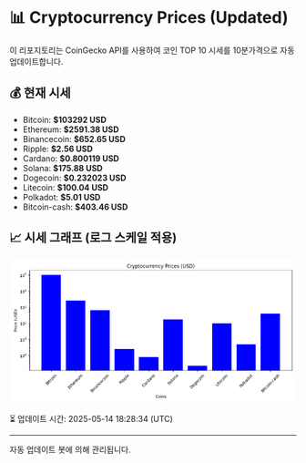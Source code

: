 
# 📊 Cryptocurrency Prices (Updated)

이 리포지토리는 CoinGecko API를 사용하여 코인 TOP 10 시세를 10분가격으로 자동 업데이트합니다.

## 💰 현재 시세
- Bitcoin: **$103292 USD**
- Ethereum: **$2591.38 USD**
- Binancecoin: **$652.65 USD**
- Ripple: **$2.56 USD**
- Cardano: **$0.800119 USD**
- Solana: **$175.88 USD**
- Dogecoin: **$0.232023 USD**
- Litecoin: **$100.04 USD**
- Polkadot: **$5.01 USD**
- Bitcoin-cash: **$403.46 USD**

## 📈 시세 그래프 (로그 스케일 적용)
![Crypto Prices](crypto_prices.png)

⏳ 업데이트 시간: 2025-05-14 18:28:34 (UTC)

---
자동 업데이트 봇에 의해 관리됩니다.
